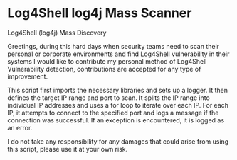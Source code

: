 # Log4Shell log4j Mass Scanner
Log4Shell (log4j) Mass Discovery 


Greetings, during this hard days when security teams need to scan their personal or corporate environments and find Log4Shell vulnerability in their systems
I would like to contribute my personal method of Log4Shell Vulnerability detection, contributions are accepted for any type of improvement.

This script first imports the necessary libraries and sets up a logger. It then defines the target IP range and port to scan. It splits the IP range into individual IP addresses and uses a for loop to iterate over each IP. For each IP, it attempts to connect to the specified port and logs a message if the connection was successful. If an exception is encountered, it is logged as an error.

I do not take any responsibility for any damages that could arise from using this script, please use it at your own risk.
